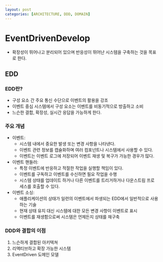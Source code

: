 ```yaml
---
layout: post
categories: [ARCHITECTURE, DDD, DOMAIN]
---
```



# EventDrivenDevelop
- 확장성이 뛰어나고 분리되어 있으며 반응성이 뛰어난 시스템을 구축하는 것을 목표로 한다.

## EDD
### EDD란?
- 구성 요소 간 주요 통신 수단으로 이벤트의 활용을 강조
- 이벤트 중심 시스템에서 구성 요소는 이벤트를 비동기적으로 방출하고 소비
- 느슨한 결합, 확장성, 실시간 응답을 가능하게 한다.

### 주요 개념
- 이벤트:
  - 시스템 내에서 중요한 발생 또는 변경 사항을 나타낸다.
  - 이벤트 관련 정보를 캡슐화하며 여러 컴포넌트나 시스템에서 사용할 수 있다.
  - 이벤트는 이벤트 로그에 저장되어 이벤트 재생 및 복구가 가능한 경우가 많다.
- 이벤트 핸들러: 
  - 특정 이벤트에 반응하고 적절한 작업을 실행할 책임이 있다.
  - 이벤트를 구독하고 이벤트를 수신하면 필요 작업을 수행
  - 시스템 상태를 업데이트 하거나 다른 이벤트를 트리거하거나 다운스트림 프로세스를 호출할 수 있다.
- 이벤트 소싱:
  - 애플리케이션의 상태가 일련의 이벤트에서 파생되는 EDD에서 일반적으로 사용하는 기술
  - 현재 상태 유지 대신 시스템에 대한 모든 변경 사항이 이벤트로 표시
  - 이벤트를 재생함으로써 시스템은 언제든지 상태를 재구축

### DDD와 결합의 이점
1. 느슨하게 결합된 아키텍쳐
2. 리액티브하고 확장 가능한 시스템
3. EventDriven 도메인 모델